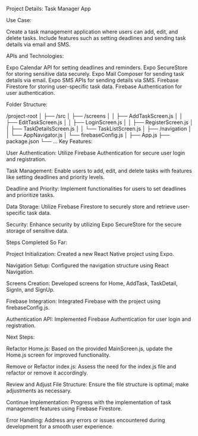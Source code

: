 Project Details: Task Manager App

Use Case:

Create a task management application where users can add, edit, and delete tasks. Include features such as setting deadlines and sending task details via email and SMS.

APIs and Technologies:

Expo Calendar API for setting deadlines and reminders.
Expo SecureStore for storing sensitive data securely.
Expo Mail Composer for sending task details via email.
Expo SMS APIs for sending details via SMS.
Firebase Firestore for storing user-specific task data.
Firebase Authentication for user authentication.

Folder Structure:

/project-root
│
├── /src
│   ├── /screens
│   │   ├── AddTaskScreen.js
│   │   ├── EditTaskScreen.js
│   │   ├── LoginScreen.js
│   │   ├── RegisterScreen.js
│   │   ├── TaskDetailsScreen.js
│   │   └── TaskListScreen.js
│   ├── /navigation
│   │   └── AppNavigator.js
│   └── firebaseConfig.js
│
├── App.js
├── package.json
└── ...
Key Features:

User Authentication: Utilize Firebase Authentication for secure user login and registration.

Task Management: Enable users to add, edit, and delete tasks with features like setting deadlines and priority levels.

Deadline and Priority: Implement functionalities for users to set deadlines and prioritize tasks.

Data Storage: Utilize Firebase Firestore to securely store and retrieve user-specific task data.

Security: Enhance security by utilizing Expo SecureStore for the secure storage of sensitive data.


Steps Completed So Far:

Project Initialization: Created a new React Native project using Expo.

Navigation Setup: Configured the navigation structure using React Navigation.

Screens Creation: Developed screens for Home, AddTask, TaskDetail, SignIn, and SignUp.

Firebase Integration: Integrated Firebase with the project using firebaseConfig.js.

Authentication API: Implemented Firebase Authentication for user login and registration.


Next Steps:

Refactor Home.js: Based on the provided MainScreen.js, update the Home.js screen for improved functionality.

Remove or Refactor index.js: Assess the need for the index.js file and refactor or remove it accordingly.

Review and Adjust File Structure: Ensure the file structure is optimal; make adjustments as necessary.

Continue Implementation: Progress with the implementation of task management features using Firebase Firestore.

Error Handling: Address any errors or issues encountered during development for a smooth user experience.
